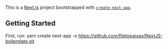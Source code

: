 This is a [Next.js](https://nextjs.org/) project bootstrapped with [`create-next-app`](https://github.com/vercel/next.js/tree/canary/packages/create-next-app).

## Getting Started

First, run:
yarn create next-app -e https://github.com/filetopaixao/NextJS-boilerplate.git
